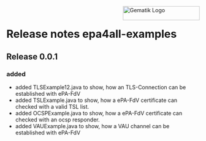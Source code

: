 <img align="right" width="200" height="37" src="Gematik_Logo_Flag.png" alt="Gematik Logo"/> <br/>

# Release notes epa4all-examples

## Release 0.0.1

### added
- added TLSExample12.java to show, how an TLS-Connection can be established with ePA-FdV
- added TSLExample.java to show, how a ePA-FdV certificate can checked with a valid TSL list.
- added OCSPExample.java to show, how a ePA-FdV certificate can checked with an ocsp responder.
- added VAUExample.java to show, how a VAU channel can be established with ePA-FdV


